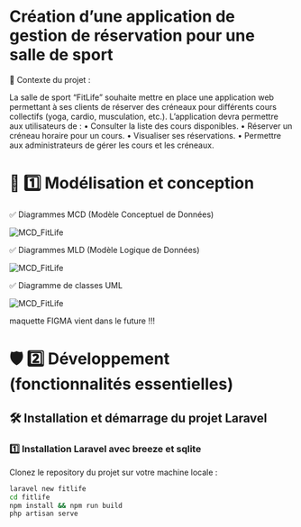 # Création d’une application de gestion de réservation pour une salle de sport

🎯 Contexte du projet :
 
La salle de sport “FitLife” souhaite mettre en place une application web permettant à ses clients de réserver des créneaux pour différents cours collectifs (yoga, cardio, musculation, etc.). L’application devra permettre aux utilisateurs de :
	•	Consulter la liste des cours disponibles.
	•	Réserver un créneau horaire pour un cours.
	•	Visualiser ses réservations.
	•	Permettre aux administrateurs de gérer les cours et les créneaux.
    

# 🧩 1️⃣ Modélisation et conception 

✅ Diagrammes MCD (Modèle Conceptuel de Données)

![MCD_FitLife](/modélisation_conception/MCD_FitLife.png)

✅ Diagrammes MLD (Modèle Logique de Données)

![MCD_FitLife](/modélisation_conception/MLD_FitLife.png)

✅ Diagramme de classes UML

![MCD_FitLife](/modélisation_conception/Diagrammes_de_classes_FitLife.png)

maquette FIGMA vient dans le future !!!

# 🛡️ 2️⃣ Développement (fonctionnalités essentielles)

## 🛠️ Installation et démarrage du projet Laravel

### 1️⃣ Installation Laravel avec breeze et sqlite
Clonez le repository du projet sur votre machine locale :
```bash
laravel new fitlife
cd fitlife
npm install && npm run build
php artisan serve

```

